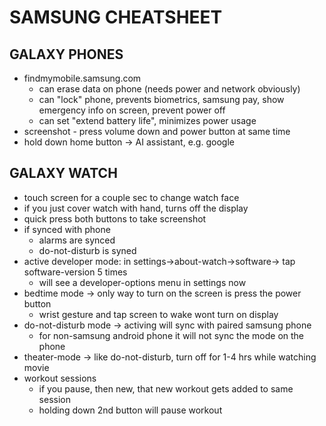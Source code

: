 # SAMSUNG CHEATSHEET

## GALAXY PHONES
- findmymobile.samsung.com
    - can erase data on phone (needs power and network obviously)
    - can "lock" phone, prevents biometrics, samsung pay, show emergency info on screen, prevent power off
    - can set "extend battery life", minimizes power usage
- screenshot - press volume down and power button at same time
- hold down home button -> AI assistant, e.g. google

## GALAXY WATCH
- touch screen for a couple sec to change watch face
- if you just cover watch with hand, turns off the display
- quick press both buttons to take screenshot
- if synced with phone
    - alarms are synced
    - do-not-disturb is syned
- active developer mode: in settings->about-watch->software-> tap software-version 5 times
    - will see a developer-options menu in settings now
- bedtime mode -> only way to turn on the screen is press the power button
    - wrist gesture and tap screen to wake wont turn on display
- do-not-disturb mode -> activing will sync with paired samsung phone
    - for non-samsung android phone it will not sync the mode on the phone
- theater-mode -> like do-not-disturb, turn off for 1-4 hrs while watching movie
- workout sessions
    - if you pause, then new, that new workout gets added to same session
    - holding down 2nd button will pause workout
